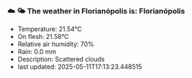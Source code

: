 ### ☁️ 🌤️  The weather in Florianópolis is: Florianópolis

- Temperature: 21.54°C
- On flesh: 21.58°C
- Relative air humidity: 70%
- Rain: 0.0 mm
- Description: Scattered clouds
- last updated: 2025-05-11T17:13:23.448515
